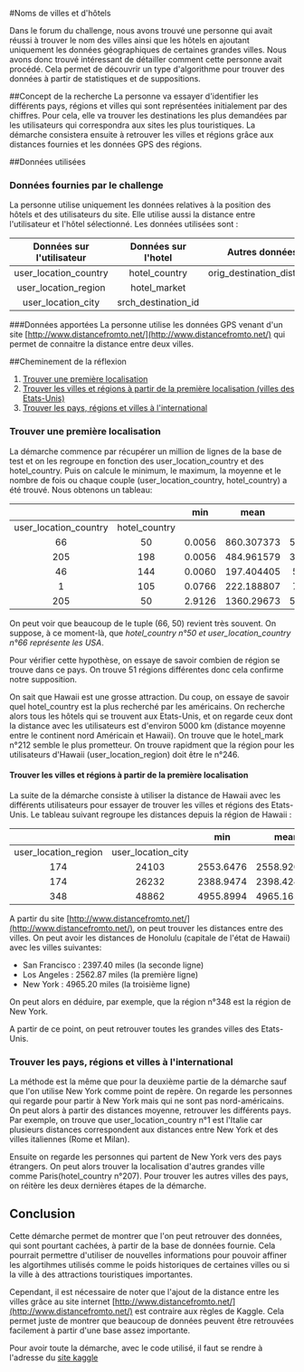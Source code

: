#Noms de villes et d'hôtels

Dans le forum du challenge, nous avons trouvé une personne qui avait réussi à trouver le nom des villes ainsi
que les hôtels en ajoutant uniquement les données géographiques de certaines grandes villes. Nous avons donc 
trouvé intéressant de détailler comment cette personne avait procédé. Cela permet de découvrir un type d'algorithme pour trouver des données à partir de statistiques et de suppositions.

##Concept de la recherche
La personne va essayer d'identifier les différents pays, régions et villes qui sont représentées initialement par des chiffres. Pour cela, elle va trouver les destinations les plus demandées par les utilisateurs qui correspondra aux sites les plus touristiques. La démarche consistera ensuite à retrouver les villes et régions grâce aux distances fournies et les données GPS des régions. 


##Données utilisées
### Données fournies par le challenge
La personne utilise uniquement les données relatives à la position des hôtels et des utilisateurs du site. Elle utilise aussi la distance entre l'utilisateur et l'hôtel sélectionné. Les données utilisées sont :

| Données sur l'utilisateur | Données sur l'hotel | Autres données            |
|:-------------------------:|:-------------------:|:-------------------------:|
| user_location_country     |  hotel_country      | orig_destination_distance |
| user_location_region      |  hotel_market       |                           |
| user_location_city        |  srch_destination_id|                           |


###Données apportées
La personne utilise les données GPS venant d'un site [http://www.distancefromto.net/](http://www.distancefromto.net/) qui permet de connaitre la distance entre deux villes.


##Cheminement de la réflexion
1. [Trouver une première localisation](#trouver-une-première-localisation)
2. [Trouver les villes et régions à partir de la première localisation (villes des Etats-Unis)](#trouver-les-villes-et-régions-à-partir-de-la-première-localisation)
3. [Trouver les pays, régions et villes à l'international](#trouver-les-pays-régions-et-villes-à-linternational)


### Trouver une première localisation

La démarche commence par récupérer un million de lignes de la base de test et on les regroupe en fonction des user_location_country et des hotel_country. Puis on calcule le minimum, le maximum, la moyenne et le nombre de fois ou chaque couple (user_location_country, hotel_country) a été trouvé. Nous obtenons un tableau:

|                      |               |  min | mean     | max        | count  |
|:--------------------:|:-------------:|:----:|:--------:|:----------:|:------:|
|user_location_country | hotel_country |      |          |            |        |
|66                    |50 	           |0.0056|860.307373|5156.8218   |323353  |
|205 	                 |198 	         |0.0056|484.961579|3113.8813 	|20790   |
|46 	                 |144 	         |0.0060|197.404405|500.7198 	  |2178    |
|1 	                   |105 	         |0.0766|222.188807|730.5410 	  |3754    |
|205 	                 |50 	           |2.9126|1360.29673|5812.7800 	|30217   |


On peut voir que beaucoup de le tuple (66, 50) revient très souvent. On suppose, à ce moment-là, que *hotel_country n°50 et user_location_country n°66 représente les USA*.

Pour vérifier cette hypothèse, on essaye de savoir combien de région se trouve dans ce pays. On trouve 51 régions différentes donc cela confirme notre supposition.

On sait que Hawaii est une grosse attraction. Du coup, on essaye de savoir quel hotel_country est la plus recherché par les américains. On recherche alors tous les hôtels qui se trouvent aux Etats-Unis, et on regarde ceux dont la distance avec les utilisateurs est d'environ 5000 km (distance moyenne entre le continent nord Américain et Hawaii). On trouve que le hotel_mark n°212 semble le plus prometteur. On trouve rapidment que la région pour les utilisateurs d'Hawaii (user_location_region) doit être le n°246. 


#### Trouver les villes et régions à partir de la première localisation

La suite de la démarche consiste à utiliser la distance de Hawaii avec les différents utilisateurs pour essayer de trouver les villes et régions des Etats-Unis. Le tableau suivant regroupe les distances depuis la région de Hawaii : 

|                      |                    |  min      | mean      | max        | count  |
|:--------------------:|:------------------:|:---------:|:---------:|:----------:|:------:|
|user_location_region  | user_location_city |           |           |            |        |
|174 	                 |24103 	            |2553.6476  |2558.920339|2572.9294   |225     |
|174                   |26232 	            |2388.9474  |2398.424736|2410.4776 	 |205     |
|348 	                 |48862 	            |4955.8994 	|4965.165163|4977.7217 	 |130     |

A partir du site [http://www.distancefromto.net/](http://www.distancefromto.net/), on peut trouver les distances entre des villes. On peut avoir les distances de Honolulu (capitale de l'état de Hawaii) avec les villes suivantes:
* San Francisco : 2397.40 miles (la seconde ligne)
* Los Angeles : 2562.87 miles (la première ligne)
* New York : 4965.20 miles (la troisième ligne)

On peut alors en déduire, par exemple, que la région n°348 est la région de New York.

A partir de ce point, on peut retrouver toutes les grandes villes des Etats-Unis.


### Trouver les pays, régions et villes à l'international

La méthode est la même que pour la deuxième partie de la démarche sauf que l'on utilise New York comme point de repère.
On regarde les personnes qui regarde pour partir à New York mais qui ne sont pas nord-américains. On peut alors à partir des distances moyenne, retrouver les différents pays. Par exemple, on trouve que user_location_country n°1 est l'Italie car plusieurs distances correspondent aux distances entre New York et des villes italiennes (Rome et Milan).

Ensuite on regarde les personnes qui partent de New York vers des pays étrangers. On peut alors trouver la localisation d'autres grandes ville comme Paris(hotel_country n°207). Pour trouver les autres villes des pays, on réitère les deux dernières étapes de la démarche.


## Conclusion

Cette démarche permet de montrer que l'on peut retrouver des données, qui sont pourtant cachées, à partir de la base de données fournie. Cela pourrait permettre d'utiliser de nouvelles informations pour pouvoir affiner les algortihmes utilisés comme le poids historiques de certaines villes ou si la ville à des attractions touristiques importantes.

Cependant, il est nécessaire de noter que l'ajout de la distance entre les villes grâce au site internet [http://www.distancefromto.net/](http://www.distancefromto.net/) est contraire aux règles de Kaggle. Cela permet juste de montrer que beaucoup de données peuvent être retrouvées facilement à partir d'une base assez importante.

Pour avoir toute la démarche, avec le code utilisé, il faut se rendre à l'adresse du [site kaggle](https://www.kaggle.com/dvasyukova/expedia-hotel-recommendations/the-locations-puzzle)
